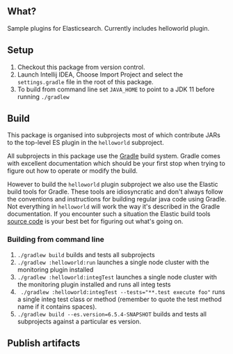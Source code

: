 ## What?

Sample plugins for Elasticsearch. Currently includes helloworld plugin. 


## Setup

1. Checkout this package from version control. 
1. Launch Intellij IDEA, Choose Import Project and select the `settings.gradle` file in the root of this package. 
1. To build from command line set `JAVA_HOME` to point to a JDK 11 before running `./gradlew`

## Build

This package is organised into subprojects most of which contribute JARs to the top-level ES plugin in the `helloworld` subproject. 

All subprojects in this package use the [Gradle](https://docs.gradle.org/4.10.2/userguide/userguide.html) build system. Gradle comes with excellent documentation which should be your first stop when trying to figure out how to operate or modify the build. 

However to build the `helloworld` plugin subproject we also use the Elastic build tools for Gradle.  These tools are idiosyncratic and don't always follow the conventions and instructions for building regular java code using Gradle. Not everything in `helloworld` will work the way it's described in the Gradle documentation. If you encounter such a situation the Elastic build tools [source code](https://github.com/elastic/elasticsearch/tree/master/buildSrc) is your best bet for figuring out what's going on. 
  
### Building from command line

1. `./gradlew build` builds and tests all subprojects
1. `./gradlew :helloworld:run` launches a single node cluster with the monitoring plugin installed
1. `./gradlew :helloworld:integTest` launches a single node cluster with the monitoring plugin installed and runs all integ tests
1. ` ./gradlew :helloworld:integTest --tests="**.test execute foo"` runs a single integ test class or method
 (remember to quote the test method name if it contains spaces).
1. `./gradlew build --es.version=6.5.4-SNAPSHOT` builds and tests all subprojects against a particular es version.

## Publish artifacts




 